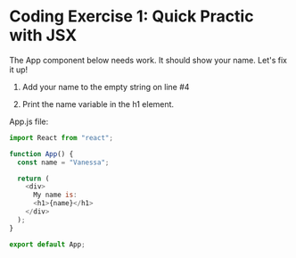 # Coding Exercise 1: Quick Practic with JSX

The App component below needs work. It should show your name. Let's fix it up!

1. Add your name to the empty string on line #4

2. Print the name variable in the h1 element.

App.js file:

```js
import React from "react";

function App() {
  const name = "Vanessa";

  return (
    <div>
      My name is:
      <h1>{name}</h1>
    </div>
  );
}

export default App;
```
